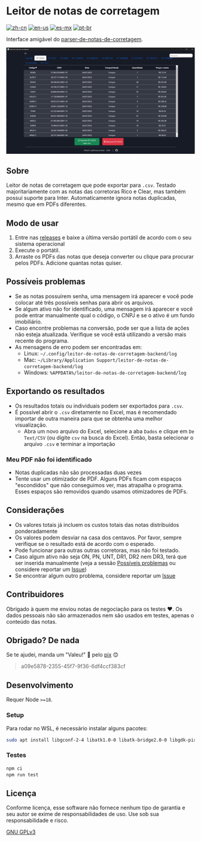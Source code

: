 # Leitor de notas de corretagem

[![zh-cn](https://img.shields.io/badge/lang-zh-blue.svg)](https://github.com/planetsLightningArrester/leitor-de-notas-de-corretagem/blob/electron/README.zh-cn.md)
[![en-us](https://img.shields.io/badge/lang-en-red.svg)](https://github.com/planetsLightningArrester/leitor-de-notas-de-corretagem/blob/electron/README.en-us.md)
[![es-mx](https://img.shields.io/badge/lang-es-yellow.svg)](https://github.com/planetsLightningArrester/leitor-de-notas-de-corretagem/blob/electron/README.es-mx.md)
[![pt-br](https://img.shields.io/badge/lang-pt--br-green.svg)](https://github.com/planetsLightningArrester/leitor-de-notas-de-corretagem/blob/electron/README.md)

Interface amigável do [parser-de-notas-de-corretagem](https://www.npmjs.com/package/parser-de-notas-de-corretagem).

![alt](./art/demo.png)

## Sobre
Leitor de notas de corretagem que pode exportar para `.csv`. Testado majoritariamente com as notas das corretoras Rico e Clear, mas também possui suporte para Inter. Automaticamente ignora notas duplicadas, mesmo que em PDFs diferentes.

## Modo de usar
1. Entre nas [releases](https://github.com/planetsLightningArrester/leitor-de-notas-de-corretagem/releases) e baixe a última versão portátil de acordo com o seu sistema operacional
2. Execute o portátil. 
3. Arraste os PDFs das notas que deseja converter ou clique para procurar pelos PDFs. Adicione quantas notas quiser.

## Possíveis problemas
- Se as notas possuírem senha, uma mensagem irá aparecer e você pode colocar até três possíveis senhas para abrir os arquivos.
- Se algum ativo não for identificado, uma mensagem irá aparecer e você pode entrar manualmente qual o código, o CNPJ e se o ativo é um fundo imobiliário.
- Caso encontre problemas na conversão, pode ser que a lista de ações não esteja atualizada. Verifique se você está utilizando a versão mais recente do programa.
- As mensagens de erro podem ser encontradas em:
  - Linux: `~/.config/leitor-de-notas-de-corretagem-backend/log`
  - Mac: `~/Library/Application Support/leitor-de-notas-de-corretagem-backend/log`
  - Windows: `%APPDATA%/leitor-de-notas-de-corretagem-backend/log`

## Exportando os resultados
- Os resultados totais ou individuais podem ser exportados para `.csv`.
- É possível abrir o `.csv` diretamente no Excel, mas é recomendado importar de outra maneira para que se obtenha uma melhor visualização.
   - Abra um novo arquivo do Excel, selecione a aba `Dados` e clique em `De Text/CSV` (ou digite `csv` na busca do Excel). Então, basta selecionar o arquivo `.csv` e terminar a importação

### Meu PDF não foi identificado
- Notas duplicadas não são processadas duas vezes
- Tente usar um otimizador de PDF. Alguns PDFs ficam com espaços "escondidos" que não conseguimos ver, mas atrapalha o programa. Esses espaços são removidos quando usamos otimizadores de PDFs.

## Considerações
- Os valores totais já incluem os custos totais das notas distribuídos ponderadamente
- Os valores podem desviar na casa dos centavos. Por favor, sempre verifique se o resultado está de acordo com o esperado.
- Pode funcionar para outras outras corretoras, mas não foi testado.
- Caso algum ativo não seja ON, PN, UNT, DR1, DR2 nem DR3, terá que ser inserida manualmente (veja a sessão [Possíveis problemas](#possíveis-problemas) ou considere reportar um [Issue](https://github.com/planetsLightningArrester/leitor-de-notas-de-corretagem/issues))
- Se encontrar algum outro problema, considere reportar um [Issue](https://github.com/planetsLightningArrester/leitor-de-notas-de-corretagem/issues)

## Contribuidores
Obrigado à quem me enviou notas de negociação para os testes ❤️. Os dados pessoais não são armazenados nem são usados em testes, apenas o conteúdo das notas.

## Obrigado? De nada
Se te ajudei, manda um "Valeu!" 👋 pelo [pix](https://www.bcb.gov.br/en/financialstability/pix_en) 😊
> a09e5878-2355-45f7-9f36-6df4ccf383cf

## Desenvolvimento

Requer Node `>=18`.

### Setup
Para rodar no WSL, é necessário instalar alguns pacotes:

```bash
sudo apt install libgconf-2-4 libatk1.0-0 libatk-bridge2.0-0 libgdk-pixbuf2.0-0 libgtk-3-0 libgbm-dev libnss3-dev libxss-dev libasound2 zip
```

### Testes

```bash
npm ci
npm run test
```

## Licença

Conforme licença, esse software não fornece nenhum tipo de garantia e seu autor se exime de responsabilidades de uso. Use sob sua responsabilidade e risco.

[GNU GPLv3](https://choosealicense.com/licenses/gpl-3.0/)
